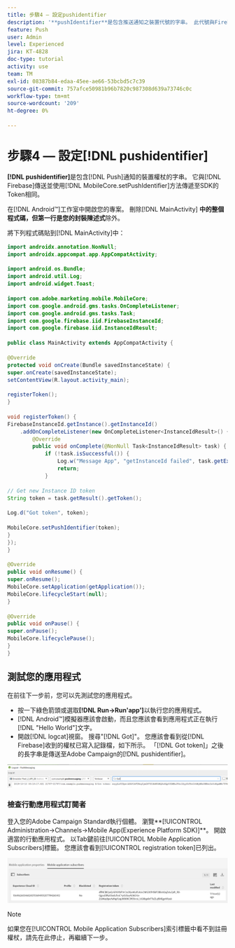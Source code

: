 ```yaml
---
title: 步驟4 — 設定pushidentifier
description: '**pushIdentifier**是包含推送通知之裝置代號的字串。 此代號與Firebase傳送的代號相同，並使用MobileCore.setPushIdentifier方法傳遞至SDK。'
feature: Push
user: Admin
level: Experienced
jira: KT-4828
doc-type: tutorial
activity: use
team: TM
exl-id: 08387b84-edaa-45ee-ae66-53bcbd5c7c39
source-git-commit: 757afce50981b96b7820c987308d639a73746c0c
workflow-type: tm+mt
source-wordcount: '209'
ht-degree: 0%

---
```


# 步驟4 — 設定[!DNL pushidentifier]

**[!DNL pushidentifier]**&#x200B;是包含[!DNL Push]通知的裝置權杖的字串。 它與[!DNL Firebase]傳送並使用[!DNL MobileCore.setPushIdentifier]方法傳遞至SDK的Token相同。

在[!DNL Android™]工作室中開啟您的專案。 刪除[!DNL MainActivity] **中的整個程式碼，但第一行是您的封裝陳述式**&#x200B;除外。

將下列程式碼貼到[!DNL MainActivity]中：

<!--
Removed `{.line-numbers}` below
-->

```java
import androidx.annotation.NonNull;
import androidx.appcompat.app.AppCompatActivity;

import android.os.Bundle;
import android.util.Log;
import android.widget.Toast;

import com.adobe.marketing.mobile.MobileCore;
import com.google.android.gms.tasks.OnCompleteListener;
import com.google.android.gms.tasks.Task;
import com.google.firebase.iid.FirebaseInstanceId;
import com.google.firebase.iid.InstanceIdResult;

public class MainActivity extends AppCompatActivity {

@Override
protected void onCreate(Bundle savedInstanceState) {
super.onCreate(savedInstanceState);
setContentView(R.layout.activity_main);

registerToken();
}

void registerToken() {
FirebaseInstanceId.getInstance().getInstanceId()
    .addOnCompleteListener(new OnCompleteListener<InstanceIdResult>() {
        @Override
        public void onComplete(@NonNull Task<InstanceIdResult> task) {
            if (!task.isSuccessful()) {
                Log.w("Message App", "getInstanceId failed", task.getException());
                return;
            }

// Get new Instance ID token
String token = task.getResult().getToken();

Log.d("Got token", token);

MobileCore.setPushIdentifier(token);
}
});
}

@Override
public void onResume() {
super.onResume();
MobileCore.setApplication(getApplication());
MobileCore.lifecycleStart(null);
}

@Override
public void onPause() {
super.onPause();
MobileCore.lifecyclePause();
}
}
```

## 測試您的應用程式

在前往下一步前，您可以先測試您的應用程式。

* 按一下綠色箭頭或選取&#x200B;**[!DNL Run->Run'app']**&#x200B;以執行您的應用程式。
* [!DNL Android™]模擬器應該會啟動，而且您應該會看到應用程式正在執行[!DNL "Hello World"]文字。
* 開啟[!DNL logcat]視窗。 搜尋&quot;[!DNL Got]&quot;。 您應該會看到從[!DNL Firebase]收到的權杖已寫入記錄檔，如下所示。 「[!DNL Got token]」之後的長字串是傳送至Adobe Campaign的[!DNL pushidentifier]。

![logcat-token](assets/logcat-got-token.PNG)

### 檢查行動應用程式訂閱者

登入您的Adobe Campaign Standard執行個體。
瀏覽**[!UICONTROL Administration->Channels->Mobile App(Experience Platform SDK)]**。 開啟適當的行動應用程式。 以Tab鍵前往[!UICONTROL Mobile Application Subscribers]標籤。 您應該會看到[!UICONTROL registration token]已列出。

![行動應用程式訂閱者](assets/mobile-application-subscribers.PNG)

>[!NOTE]
>
>如果您在[!UICONTROL Mobile Application Subscribers]索引標籤中看不到註冊權杖，請先在此停止，再繼續下一步。
